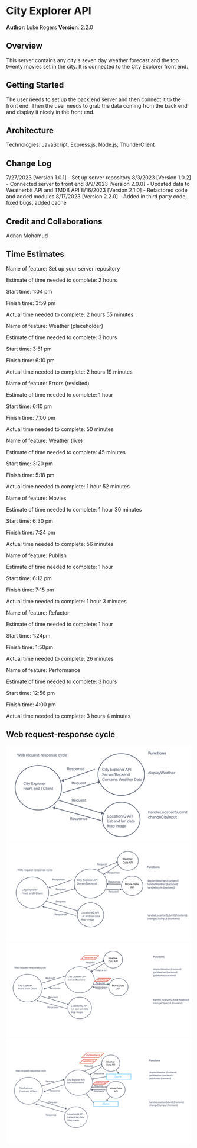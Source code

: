 # City Explorer API

**Author**: Luke Rogers
**Version**: 2.2.0

## Overview

This server contains any city's seven day weather forecast and the top twenty movies set in the city. It is connected to the City Explorer front end.

## Getting Started

The user needs to set up the back end server and then connect it to the front end. Then the user needs to grab the data coming from the back end and display it nicely in the front end.

## Architecture

Technologies: JavaScript, Express.js, Node.js, ThunderClient

## Change Log

7/27/2023 [Version 1.0.1] - Set up server repository
8/3/2023 [Version 1.0.2] - Connected server to front end
8/9/2023 [Version 2.0.0] - Updated data to Weatherbit API and TMDB API
8/16/2023 [Version 2.1.0] - Refactored code and added modules
8/17/2023 [Version 2.2.0] - Added in third party code, fixed bugs, added cache

## Credit and Collaborations

Adnan Mohamud

## Time Estimates

Name of feature: Set up your server repository

Estimate of time needed to complete: 2 hours

Start time: 1:04 pm

Finish time: 3:59 pm

Actual time needed to complete: 2 hours 55 minutes

Name of feature: Weather (placeholder)

Estimate of time needed to complete: 3 hours

Start time: 3:51 pm

Finish time: 6:10 pm

Actual time needed to complete: 2 hours 19 minutes

Name of feature: Errors (revisited)

Estimate of time needed to complete: 1 hour

Start time: 6:10 pm

Finish time: 7:00 pm

Actual time needed to complete: 50 minutes

Name of feature: Weather (live)

Estimate of time needed to complete: 45 minutes

Start time: 3:20 pm

Finish time: 5:18 pm

Actual time needed to complete: 1 hour 52 minutes

Name of feature: Movies

Estimate of time needed to complete: 1 hour 30 minutes

Start time: 6:30 pm

Finish time: 7:24 pm

Actual time needed to complete: 56 minutes

Name of feature: Publish

Estimate of time needed to complete: 1 hour

Start time: 6:12 pm

Finish time: 7:15 pm

Actual time needed to complete: 1 hour 3 minutes

Name of feature: Refactor

Estimate of time needed to complete: 1 hour

Start time: 1:24pm

Finish time: 1:50pm

Actual time needed to complete: 26 minutes

Name of feature: Performance

Estimate of time needed to complete: 3 hours

Start time: 12:56 pm

Finish time: 4:00 pm

Actual time needed to complete: 3 hours 4 minutes

## Web request-response cycle

![Web request-response cycle lab 7](web-request-response-cycle-lab7.png)
![Web request-response cycle lab 8](web-request-response-cycle-lab8.png)
![Web request-response cycle lab 9](web-request-response-cycle-lab9.png)
![Web request-response cycle lab 10](web-request-response-cycle-lab10.png)
